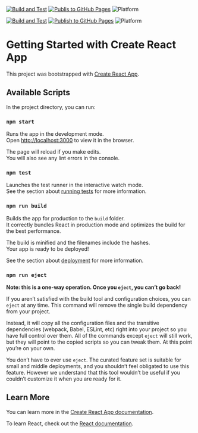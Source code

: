 [![Build and Test](https://github.com/antusus/multiplcation-table-react/actions/workflows/build-and-test.yml/badge.svg)](https://github.com/antusus/multiplcation-table-react/actions/workflows/build-and-test.yml)
[![Publis to GitHub Pages](https://github.com/antusus/multiplcation-table-react/actions/workflows/gh-pages.yml/badge.svg)](https://github.com/antusus/multiplcation-table-react/actions/workflows/gh-pages.yml)
![Platform](https://img.shields.io/badge/node-20-blue)

[![Build and Test](https://github.com/antusus/multiplcation-table-react/actions/workflows/build-and-test.yml/badge.svg)](https://github.com/antusus/multiplcation-table-react/actions/workflows/build-and-test.yml)
[![Publish to GitHub Pages](https://github.com/antusus/multiplcation-table-react/actions/workflows/gh-pages.yml/badge.svg)](https://github.com/antusus/multiplcation-table-react/actions/workflows/gh-pages.yml)
![Platform](https://img.shields.io/badge/node-20-blue)

# Getting Started with Create React App

This project was bootstrapped with [Create React App](https://github.com/facebook/create-react-app).

## Available Scripts

In the project directory, you can run:

### `npm start`

Runs the app in the development mode.\
Open [http://localhost:3000](http://localhost:3000) to view it in the browser.

The page will reload if you make edits.\
You will also see any lint errors in the console.

### `npm test`

Launches the test runner in the interactive watch mode.\
See the section about [running tests](https://facebook.github.io/create-react-app/docs/running-tests) for more information.

### `npm run build`

Builds the app for production to the `build` folder.\
It correctly bundles React in production mode and optimizes the build for the best performance.

The build is minified and the filenames include the hashes.\
Your app is ready to be deployed!

See the section about [deployment](https://facebook.github.io/create-react-app/docs/deployment) for more information.

### `npm run eject`

**Note: this is a one-way operation. Once you `eject`, you can’t go back!**

If you aren’t satisfied with the build tool and configuration choices, you can `eject` at any time. This command will remove the single build dependency from your project.

Instead, it will copy all the configuration files and the transitive dependencies (webpack, Babel, ESLint, etc) right into your project so you have full control over them. All of the commands except `eject` will still work, but they will point to the copied scripts so you can tweak them. At this point you’re on your own.

You don’t have to ever use `eject`. The curated feature set is suitable for small and middle deployments, and you shouldn’t feel obligated to use this feature. However we understand that this tool wouldn’t be useful if you couldn’t customize it when you are ready for it.

## Learn More

You can learn more in the [Create React App documentation](https://facebook.github.io/create-react-app/docs/getting-started).

To learn React, check out the [React documentation](https://reactjs.org/).
